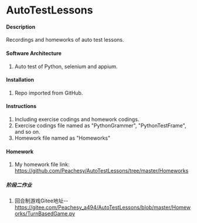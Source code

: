 # AutoTestLessons

#### Description
Recordings and homeworks of auto test lessons.

#### Software Architecture
1.  Auto test of Python, selenium and appium.

#### Installation

1.  Repo imported from GitHub.

#### Instructions

1.  Including exercise codings and homework codings.
2.  Exercise codings file named as "PythonGrammer", "PythonTestFrame", and so on.
3.  Homework file named as "Homeworks"

#### Homework

1.  My homework file link: https://github.com/Peachesy/AutoTestLessons/tree/master/Homeworks

##### 阶段二作业
1. 回合制游戏Gitee地址--https://gitee.com/Peachesy_a494/AutoTestLessons/blob/master/Homeworks/TurnBasedGame.py
 
